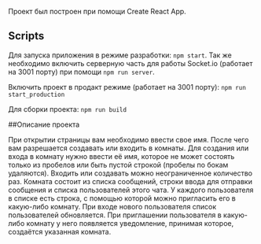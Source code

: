Проект был построен при помощи Create React App.

## Scripts

Для запуска приложения в режиме разработки: `npm start`. Так же необходимо включить серверную часть для работы Socket.io (работает на 3001 порту)
при помощи `npm run server`. 

Включить проект в продакт режиме (работает на 3001 порту): `npm run start_production` 

Для сборки проекта: `npm run build` 

##Описание проекта

При открытии страницы вам необходимо ввести свое имя. После чего вам разрешается создавать или 
входить в комнаты. Для создания или входа в комнату нужно ввести её имя, которое не может состоять 
 только из пробелов или быть пустой строкой (пробелы по бокам удаляются). Входить или создавать 
 можно неограниченное количество раз.
 Комната состоит из списка сообщений, строки ввода для отправки сообщения и списка пользователей этого чата.
 У каждого пользователя в списке есть строка, с помощью которой можно пригласить его в какую-либо комнату.
 При входе нового пользователя список пользователей обновляется.
 При приглашении пользователя в какую-либо комнату у него появляется уведомление, принимая которое, создаётся
 указанная комната.
 